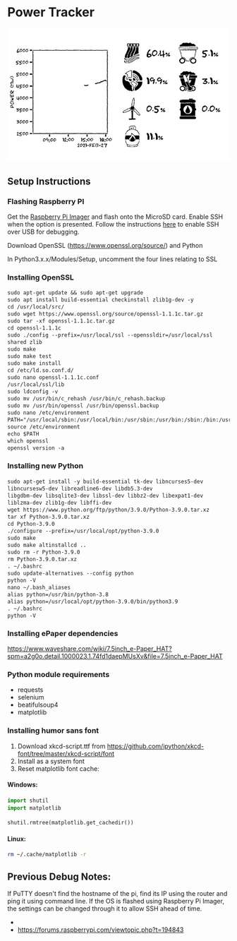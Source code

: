 # Power Tracker

![img.png](img.png)

## Setup Instructions

### Flashing Raspberry PI

Get the [Raspberry Pi Imager](https://www.raspberrypi.com/software/) and flash onto the MicroSD card. Enable SSH when
the option is presented. Follow the
instructions [here](https://desertbot.io/blog/headless-pi-zero-ssh-access-over-usb-windows)
to enable SSH over USB for debugging.

Download OpenSSL (https://www.openssl.org/source/) and Python

In Python3.x.x/Modules/Setup, uncomment the four lines relating to SSL

### Installing OpenSSL

```cmdline
sudo apt-get update && sudo apt-get upgrade
sudo apt install build-essential checkinstall zlib1g-dev -y
cd /usr/local/src/
sudo wget https://www.openssl.org/source/openssl-1.1.1c.tar.gz
sudo tar -xf openssl-1.1.1c.tar.gz
cd openssl-1.1.1c
sudo ./config --prefix=/usr/local/ssl --openssldir=/usr/local/ssl shared zlib
sudo make
sudo make test
sudo make install
cd /etc/ld.so.conf.d/
sudo nano openssl-1.1.1c.conf
/usr/local/ssl/lib
sudo ldconfig -v
sudo mv /usr/bin/c_rehash /usr/bin/c_rehash.backup
sudo mv /usr/bin/openssl /usr/bin/openssl.backup
sudo nano /etc/environment
PATH="/usr/local/sbin:/usr/local/bin:/usr/sbin:/usr/bin:/sbin:/bin:/usr/games:/usr/local/games:/usr/local/ssl/bin"
source /etc/environment
echo $PATH
which openssl
openssl version -a
```

### Installing new Python

```cmdline
sudo apt-get install -y build-essential tk-dev libncurses5-dev libncursesw5-dev libreadline6-dev libdb5.3-dev
libgdbm-dev libsqlite3-dev libssl-dev libbz2-dev libexpat1-dev liblzma-dev zlib1g-dev libffi-dev
wget https://www.python.org/ftp/python/3.9.0/Python-3.9.0.tar.xz
tar xf Python-3.9.0.tar.xz
cd Python-3.9.0
./configure --prefix=/usr/local/opt/python-3.9.0
sudo make
sudo make altinstallcd ..
sudo rm -r Python-3.9.0
rm Python-3.9.0.tar.xz
. ~/.bashrc
sudo update-alternatives --config python
python -V
nano ~/.bash_aliases
alias python=/usr/bin/python-3.8
alias python=/usr/local/opt/python-3.9.0/bin/python3.9
. ~/.bashrc
python -V
```

### Installing ePaper dependencies

https://www.waveshare.com/wiki/7.5inch_e-Paper_HAT?spm=a2g0o.detail.1000023.1.74fd1daepMUsXv&file=7.5inch_e-Paper_HAT

### Python module requirements

- requests
- selenium
- beatifulsoup4
- matplotlib

### Installing humor sans font

1. Download xkcd-script.ttf from https://github.com/ipython/xkcd-font/tree/master/xkcd-script/font
2. Install as a system font
3. Reset matplotlib font cache:

#### Windows:

```python
import shutil
import matplotlib

shutil.rmtree(matplotlib.get_cachedir())
```

#### Linux:

```bash
rm ~/.cache/matplotlib -r
```

## Previous Debug Notes:

If PuTTY doesn't find the hostname of the pi, find its IP using the router and ping it using command line.
If the OS is flashed using Raspberry Pi Imager, the settings can be changed through it to allow SSH ahead of time.

-
- https://forums.raspberrypi.com/viewtopic.php?t=194843
